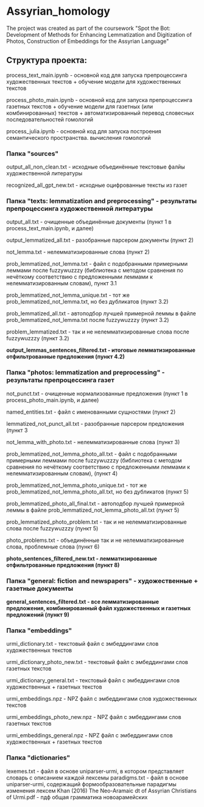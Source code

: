 # Assyrian_homology
The project was created as part of the coursework "Spot the Bot: Development of Methods for Enhancing Lemmatization and Digitization of Photos, Construction of Embeddings for the Assyrian Language"

## Структура проекта:

process_text_main.ipynb - основной код для запуска препроцессинга художественных текстов + обучение модели для художественных текстов

process_photo_main.ipynb - основной код для запуска препроцессинга газетных текстов + обучение модели для газетных (или комбинированных) текстов + автоматизированный перевод словесных последовательностей гомологий

process_julia.ipynb - основной код для запуска построения семантического пространства. вычисления гомологий

### Папка "**sources**"

output_all_non_clean.txt - исходные объединённые текстовые фалйы художественной литературы

recognized_all_gpt_new.txt - исходные оцифрованные тексты из газет

### Папка "**texts: lemmatization and preprocessing**" - результаты препроцессинга художественной литературы

output_all.txt - очищенные объединённые документы (пункт 1 в process_text_main.ipynb, и далее)

output_lemmatized_all.txt - разобранные парсером документы (пункт 2)

not_lemma.txt - нелемматизированные слова (пункт 2)


prob_lemmatized_not_lemma.txt - файл с подобранными примерными леммами после fuzzywuzzzy (библиотека с методом сравнения по нечёткому соответствию с предложенными леммами к нелемматизированным словам), пункт 3.1

prob_lemmatized_not_lemma_unique.txt - тот же prob_lemmatized_not_lemma.txt, но без дубликатов (пункт 3.2)

prob_lemmatized_all.txt - автоподбор лучшей примерной леммы в файле prob_lemmatized_not_lemma.txt после fuzzywuzzzy (пункт 3.2)

problem_lemmatized.txt - так и не нелемматизированные слова после fuzzywuzzzy (пункт 3.2)

**output_lemmas_sentences_filtered.txt - итоговые лемматизированные отфильтрованные предложения (пункт 4.2)**

### Папка "**photos: lemmatization and preprocessing**" - результаты препроцессинга газет

not_punct.txt - очищенные нормализованные предложения (пункт 1 в process_photo_main.ipynb, и далее)

named_entities.txt - файл с именованными сущностями (пункт 2)

lemmatized_not_punct_all.txt - разобранные парсером предложения (пункт 3

not_lemma_with_photo.txt - нелемматизированные слова (пункт 3)

prob_lemmatized_not_lemma_photo_all.txt - файл с подобранными примерными леммами после fuzzywuzzzy (библиотека с методом сравнения по нечёткому соответствию с предложенными леммами к нелемматизированным словам), (пункт 4)

prob_lemmatized_not_lemma_photo_unique.txt - тот же prob_lemmatized_not_lemma_photo_all.txt, но без дубликатов (пункт 5)

prob_lemmatized_photo_all_final.txt - автоподбор лучшей примерной леммы в файле prob_lemmatized_not_lemma_photo_all.txt (пункт 5)

prob_lemmatized_photo_problem.txt - так и не нелемматизированные слова после fuzzywuzzzy (пункт 5)

photo_problems.txt - объединённые так и не нелемматизированные слова, проблемные слова (пункт 6)

**photo_sentences_filtered_new.txt  - лемматизированные отфильтрованные предложения (пункт 8)**

### Папка "**general: fiction and newspapers**" - художественные + газетные документы

**general_sentences_filtered.txt - все лемматизированные предложения, комбинированный файл художественных и газетных предложений (пункт 9)**

### Папка "**embeddings**"

urmi_dictionary.txt - текстовый файл с эмбеддингами слов художественных текстов

urmi_dictionary_photo_new.txt - текстовый файл с эмбеддингами слов газетных текстов

urmi_dictionary_general.txt - текстовый файл с эмбеддингами слов художественных + газетных текстов

urmi_embeddings.npz - NPZ файл с эмбеддингами слов художественных текстов

urmi_embeddings_photo_new.npz - NPZ файл с эмбеддингами слов газетных текстов

urmi_embeddings_general.npz - NPZ файл с эмбеддингами слов художественных + газетных текстов

### Папка "**dictionaries**"
lexemes.txt -  файл в основе uniparser-urmi, в котором представляет словарь с описанием каждой лексемы
paradigms.txt - файл в основе uniparser-urmi, содержащий формообразовательные парадигмы изменения лексем
Khan (2016) The Neo-Aramaic dt of Assyrian Christians of Urmi.pdf - пдф общая грамматика новоарамейских
